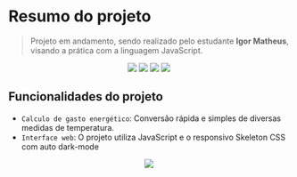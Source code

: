 # Resumo do projeto
> Projeto em andamento, sendo realizado pelo estudante **Igor Matheus**, visando a prática com a linguagem JavaScript.
<p align="center">
<img src="https://img.shields.io/static/v1?label=STATUS&message=EM%20DESENVOLVIMENTO&color=GREEN&style=for-the-badge" />
<img src="https://img.shields.io/badge/JavaScript-F7DF1E?style=for-the-badge&logo=javascript&logoColor=black" />
<img src="https://img.shields.io/badge/HTML-239120?style=for-the-badge&logo=html5&logoColor=white" />
<img src="https://img.shields.io/badge/CSS-239120?&style=for-the-badge&logo=css3&logoColor=white" />
</p>

## Funcionalidades do projeto
- `Calculo de gasto energético`: Conversão rápida e simples de diversas medidas de temperatura.
- `Interface web`: O projeto utiliza JavaScript e o responsivo Skeleton CSS com auto dark-mode

<p align="center">
<img src="https://xbn.igormatheus.com.br/zOGI1/DoMumisO82/raw.jpeg" />
</p>
